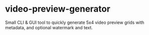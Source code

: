 # video-preview-generator
Small CLI & GUI tool to quickly generate 5x4 video preview grids with metadata, and optional watermark and text.